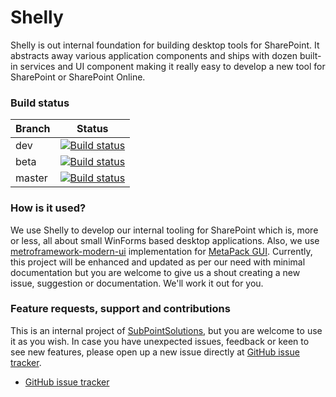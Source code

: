 # Shelly

Shelly is out internal foundation for building desktop tools for SharePoint. 
It abstracts away various application components and ships with dozen built-in services and UI component making it really easy to develop a new tool for SharePoint or SharePoint Online.


### Build status
| Branch  | Status |
| ------------- | ------------- |
| dev   | [![Build status](https://ci.appveyor.com/api/projects/status/vpiq2ke80m3m6h8n/branch/dev?svg=true)](https://ci.appveyor.com/project/SubPointSupport/shelly/branch/dev)  |
| beta  | [![Build status](https://ci.appveyor.com/api/projects/status/vpiq2ke80m3m6h8n/branch/beta?svg=true)](https://ci.appveyor.com/project/SubPointSupport/shelly/branch/beta)  |
| master| [![Build status](https://ci.appveyor.com/api/projects/status/vpiq2ke80m3m6h8n/branch/master?svg=true)](https://ci.appveyor.com/project/SubPointSupport/shelly/branch/master) |

### How is it used?
We use Shelly to develop our internal tooling for SharePoint which is, more or less, all about small WinForms based desktop applications.
Also, we use [metroframework-modern-ui](https://github.com/dennismagno/metroframework-modern-ui) implementation for [MetaPack GUI](https://github.com/SubPointSolutions/MetaPack).
Currently, this project will be enhanced and updated as per our need with minimal documentation but you are welcome to give us a shout creating a new issue, suggestion or documentation. We'll work it out for you.

### Feature requests, support and contributions
This is an internal project of [SubPointSolutions](http://subpointsolutions.com), but you are welcome to use it as you wish. In case you have unexpected issues, feedback or keen to see new features, please open up a new issue directly at [GitHub issue tracker](https://github.com/SubPointSolutions/shelly/issues).

* [GitHub issue tracker](https://github.com/SubPointSolutions/shelly/issues)